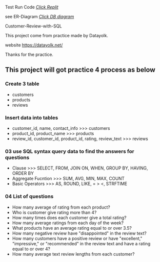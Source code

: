 
Test Run Code [_Click Replit_](https://replit.com/@spanthu/CustomerReview)

see ER-Diagram [_Click DB diagram_](https://dbdiagram.io/d/Customer-Review-Diagram-6519135bffbf5169f0ce6d84)

Customer-Review-with-SQL

This project come from practice made by Datayolk.

website https://datayolk.net/

Thanks for the practice.

## This project will got practice 4 process as below

### Create 3 table
- customers
- products
- reviews

### Insert data into tables
- customer_id, name, contact_info >>> customers
- product_id, product_name >>> products
- review_id, customer_id, product_id, rating, review_text >>> reviews

### 03 use SQL syntax query data to find the answers for questions
- Clause >>> SELECT, FROM, JOIN ON, WHEN, GROUP BY, HAVING, ORDER BY
- Aggregate Fucntion >>> SUM, AVG, MIN, MAX, COUNT
- Basic Operators >>> AS, ROUND, LIKE, = > <, STRFTIME

### 04 List of questions
- How many average of rating from each product?
- Who is customer give rating more than 4?
- How many times does each customer give a total rating?
- How many average ratings from each day of the week?
- What products have an average rating equal to or over 3.5?
- How many negative review have "disappointed" in the review text?
- How many customers have a positive review or have "excellent,"  "impressive," or "recommended" in the review text and have a rating equal to or over 4?
- How many average text review lengths from each customer?
